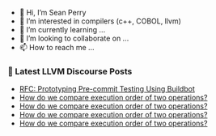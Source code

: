 - 👋 Hi, I’m Sean Perry
- 👀 I’m interested in compilers (c++, COBOL, llvm)
- 🌱 I’m currently learning ...
- 💞️ I’m looking to collaborate on ...
- 📫 How to reach me ...

<!---
s66perry/s66perry is a ✨ special ✨ repository because its `README.md` (this file) appears on your GitHub profile.
You can click the Preview link to take a look at your changes.
--->
### 📕 Latest LLVM Discourse Posts

<!-- DISCOURSE-LLVM:START -->
- [RFC: Prototyping Pre-commit Testing Using Buildbot](https://discourse.llvm.org/t/rfc-prototyping-pre-commit-testing-using-buildbot/69900?page=3#post_44)
- [How do we compare execution order of two operations?](https://discourse.llvm.org/t/how-do-we-compare-execution-order-of-two-operations/70769#post_7)
- [How do we compare execution order of two operations?](https://discourse.llvm.org/t/how-do-we-compare-execution-order-of-two-operations/70769#post_6)
- [How do we compare execution order of two operations?](https://discourse.llvm.org/t/how-do-we-compare-execution-order-of-two-operations/70769#post_5)
- [How do we compare execution order of two operations?](https://discourse.llvm.org/t/how-do-we-compare-execution-order-of-two-operations/70769#post_4)
<!-- DISCOURSE-LLVM:END -->
